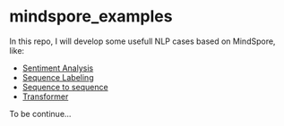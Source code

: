 # mindspore_examples

In this repo, I will develop some usefull NLP cases based on MindSpore, like:

- [Sentiment Analysis](0.sentiment-analysis.ipynb)
- [Sequence Labeling](1.sequence_labeling.ipynb)
- [Sequence to sequence](2.sequence_to_sequence.ipynb)
- [Transformer](3.transformer.ipynb)

To be continue...